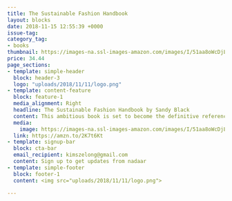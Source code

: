 ```yaml
---
title: The Sustainable Fashion Handbook
layout: blocks
date: 2018-11-15 12:55:39 +0000
issue-tag:
category_tag:
- books
thumbnail: https://images-na.ssl-images-amazon.com/images/I/51aa8oWcDjL.jpg
price: 34.44
page_sections:
- template: simple-header
  block: header-3
  logo: "uploads/2018/11/11/logo.png"
- template: content-feature
  block: feature-1
  media_alignment: Right
  headline: The Sustainable Fashion Handbook by Sandy Black
  content: This ambitious book is set to become the definitive reference on all aspects of eco-fashion. Packed with authoritative features and facts, and inspiring images and ideas.
  media:
    image: https://images-na.ssl-images-amazon.com/images/I/51aa8oWcDjL.jpg
  link: https://amzn.to/2K7t6Kt
- template: signup-bar
  block: cta-bar
  email_recipient: kimszelong@gmail.com
  content: Sign up to get updates from nadaar
- template: simple-footer
  block: footer-1
  content: <img src="uploads/2018/11/11/logo.png">

---
```

